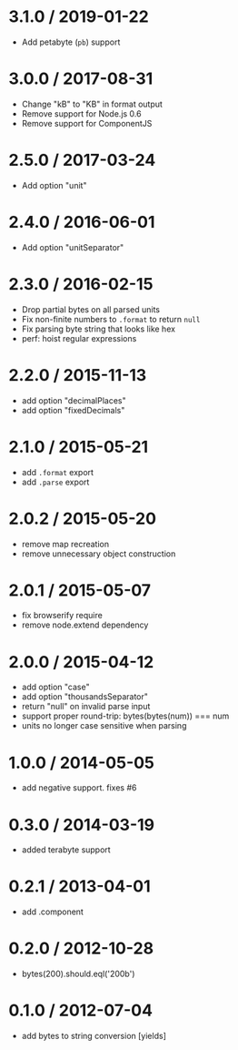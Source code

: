3.1.0 / 2019-01-22  
==================  
  
  * Add petabyte (`pb`) support  
  
3.0.0 / 2017-08-31  
==================  
  
  * Change "kB" to "KB" in format output  
  * Remove support for Node.js 0.6  
  * Remove support for ComponentJS  
  
2.5.0 / 2017-03-24  
==================  
  
  * Add option "unit"  
  
2.4.0 / 2016-06-01  
==================  
  
  * Add option "unitSeparator"  
  
2.3.0 / 2016-02-15  
==================  
  
  * Drop partial bytes on all parsed units  
  * Fix non-finite numbers to `.format` to return `null`  
  * Fix parsing byte string that looks like hex  
  * perf: hoist regular expressions  
  
2.2.0 / 2015-11-13  
==================  
  
  * add option "decimalPlaces"  
  * add option "fixedDecimals"  
  
2.1.0 / 2015-05-21  
==================  
  
  * add `.format` export  
  * add `.parse` export  
  
2.0.2 / 2015-05-20  
==================  
  
  * remove map recreation  
  * remove unnecessary object construction  
  
2.0.1 / 2015-05-07  
==================  
  
  * fix browserify require  
  * remove node.extend dependency  
  
2.0.0 / 2015-04-12  
==================  
  
  * add option "case"  
  * add option "thousandsSeparator"  
  * return "null" on invalid parse input  
  * support proper round-trip: bytes(bytes(num)) === num  
  * units no longer case sensitive when parsing  
  
1.0.0 / 2014-05-05  
==================  
  
 * add negative support. fixes #6  
  
0.3.0 / 2014-03-19  
==================  
  
 * added terabyte support  
  
0.2.1 / 2013-04-01  
==================  
  
  * add .component  
  
0.2.0 / 2012-10-28  
==================  
  
  * bytes(200).should.eql('200b')  
  
0.1.0 / 2012-07-04  
==================  
  
  * add bytes to string conversion [yields]  
